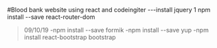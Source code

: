 #Blood bank website using react and codeingiter
---install jquery
1 npm install --save react-router-dom
> 09/10/19
-npm install --save formik
-npm install --save yup
-npm install react-bootstrap bootstrap
```sh

```
